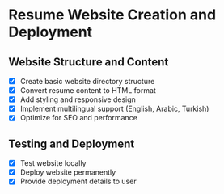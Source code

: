 # Resume Website Creation and Deployment

## Website Structure and Content
- [x] Create basic website directory structure
- [x] Convert resume content to HTML format
- [x] Add styling and responsive design
- [x] Implement multilingual support (English, Arabic, Turkish)
- [x] Optimize for SEO and performance

## Testing and Deployment
- [x] Test website locally
- [x] Deploy website permanently
- [x] Provide deployment details to user
